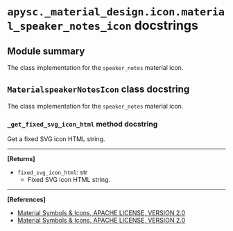 # `apysc._material_design.icon.material_speaker_notes_icon` docstrings

## Module summary

The class implementation for the `speaker_notes` material icon.

## `MaterialspeakerNotesIcon` class docstring

The class implementation for the `speaker_notes` material icon.

### `_get_fixed_svg_icon_html` method docstring

Get a fixed SVG icon HTML string.<hr>

**[Returns]**

- `fixed_svg_icon_html`: str
  - Fixed SVG icon HTML string.

<hr>

**[References]**

- [Material Symbols & Icons, APACHE LICENSE, VERSION 2.0](https://fonts.google.com/icons?icon.size=24&icon.color=%23e8eaed)
- [Material Symbols & Icons, APACHE LICENSE, VERSION 2.0](https://www.apache.org/licenses/LICENSE-2.0.html)